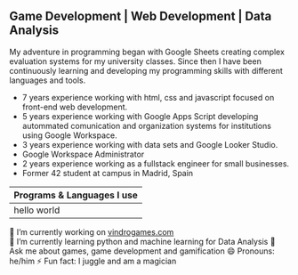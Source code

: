 ## Game Development | Web Development | Data Analysis


My adventure in programming began with Google Sheets creating complex evaluation systems for my university classes.
Since then I have been continuously learning and developing my programming skills with different languages and tools.

- 7 years experience working with html, css and javascript focused on front-end web development.
- 5 years experience working with Google Apps Script developing autommated comunication and organization systems for institutions using Google Workspace.
- 3 years experience working with data sets and Google Looker Studio.
- Google Workspace Administrator
- 2 years experience working as a fullstack engineer for small businesses.
- Former 42 student at campus in Madrid, Spain

| **Programs & Languages I use** |
|----|
| hello world |


🔭 I’m currently working on [vindrogames.com](https://www.vindrogames.com/) <br />
🌱 I’m currently learning python and machine learning for Data Analysis
💬 Ask me about games, game development and gamification
😄 Pronouns: he/him
⚡ Fun fact: I juggle and am a magician
